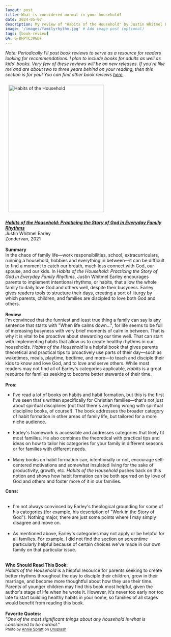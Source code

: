 ```yaml
---
layout: post
title: What is considered normal in your household?
date: 2024-05-07
description: My review of "Habits of the Household" by Justin Whitmel Earley.
image: '/images/familyrhythm.jpg' # Add image post (optional)
tags: [book-review]
GA: G-DHPTC39GDF
---
```


*Note: Periodically I'll post book reviews to serve as a resource for readers looking for recommendations. I plan to include books for adults as well as kids' books. Very few of these reviews will be on new releases. If you're like me and are about two to three years behind on your reading, then this section is for you! You can find other book reviews [here](https://www.meredithcook.net/tags/#book-review).* 

<p align="center">

<a href="https://amzn.to/4a9jhGu" target="blank"><img src="meredithcook.github.io/images/habitsofthehousehold.jpg" alt="Habits of the Household" style="width:300px;height:400px;padding:10px" align="center"></a></p>
<p>
<b><a href= "https://amzn.to/4a9jhGu" target= "blank"><i>Habits of the Household: Practicing the Story of God in Everyday Family Rhythms</i></a></b>
<br> 
Justin Whitmel Earley
<br>
Zondervan, 2021
<br>
<br>
<b>Summary</b>
<br>
    In the chaos of family life—work responsibilities, school, extracurriculars, running a household, hobbies and everything in between—it can be difficult to find a moment to catch our breath, much less connect with God, our spouse, and our kids. In <i>Habits of the Household: Practicing the Story of God in Everyday Family Rhythms</i>, Justin Whitmel Earley encourages parents to implement intentional rhythms, or habits, that allow the whole family to daily love God and others well, despite their busyness. Earley gives readers tools to structure their days, creating a sort of liturgy by which parents, children, and families are discipled to love both God and others.  
<br>
<br>
<b>Review</b>
<br>
I'm convinced that the funniest and least true thing a family can say is any sentence that starts with "When life calms down...", for life seems to be full of increasing busyness with very brief moments of calm in between. That is why it is vital to be proactive about stewarding our time well. That can start with implementing habits that allow us to create healthy rhythms in our households. <i>Habits of the Household</i> is a helpful book that gives parents theoretical and practical tips to proactively use parts of their day—such as waketimes, meals, playtime, bedtime, and more—to teach and disciple their kids to know and love God, and to love and serve others. While most readers may not find all of Earley's categories applicable, <i>Habits</i> is a great resource for families seeking to become better stewards of their time.
<br>
<br>
<b>Pros:</b>
<ul>
<li>I've read a lot of books on habits and habit formation, but this is the first I've seen that's written specifically for Christian families—that's not just about spiritual disciplines (not that there's anything wrong with spiritual discipline books, of course!). The book addresses the broader category of habit formation in other areas of family life, but tailored for a more niche audience.</li> 
<br>
<li>Earley's framework is accessible and addresses categories that likely fit most families. He also combines the theoretical with practical tips and ideas on how to tailor his categories for your family in different seasons or for families with different needs.</li> 
<br>
<li>Many books on habit formation can, intentionally or not, encourage self-centered motivations and somewhat insulated living for the sake of productivity, growth, etc. <i>Habits of the Household</i> pushes back on this notion and shows how habit formation can be both spurred on by love of God and others and foster more of it in our families. </li> 
</ul>
<b>Cons:</b>
<br>
<br>
<ul>
<li>I'm not always convinced by Earley's theological grounding for some of his categories (for example, his description of "Work in the Story of God"). Nothing major, there are just some points where I may simply disagree and move on.</li>
<br>
<li>As mentioned above, Earley's categories may not apply or be helpful for all families. For example, I did not find the section on screentime particularly helpful because of certain choices we've made in our own family on that particular issue.</li>
</ul> 
<br>
<b>Who Should Read This Book:</b>
<br>
	<i>Habits of the Household</i> is a helpful resource for parents seeking to create better rhythms throughout the day to disciple their children, grow in their marriage, and become more thoughtful about how they use their time. Parents of younger children may find this book most helpful, given the author's stage of life when he wrote it. However, it's never too early nor too late to start building healthy habits in your home, so families of all stages would benefit from reading this book.
<br>
<br>
<b>Favorite Quotes:</b>
<br>
<i>"One of the most significant things about any household is what is considered to be normal."</i>
<br>
<sub>Photo by <a href="https://unsplash.com/@anniespratt?utm_content=creditCopyText&utm_medium=referral&utm_source=unsplash">Annie Spratt</a> on <a href="https://unsplash.com/photos/people-sitting-on-dining-chair-in-front-of-table-aCIkDGiUFes?utm_content=creditCopyText&utm_medium=referral&utm_source=unsplash">Unsplash</a></sub>
  